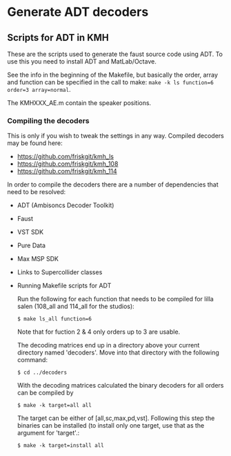 # Generate ADT decoders


## Scripts for ADT in KMH

These are the scripts used to generate the faust source code using ADT. To use this you need to install ADT and MatLab/Octave.

See the info in the beginning of the Makefile, but basically the order, array and function can be specified in the call to make: `make -k ls function=6 order=3 array=normal`.

The KMHXXX\_AE.m contain the speaker positions.


### Compiling the decoders

This is only if you wish to tweak the settings in any way. Compiled decoders may be found here:

-   <https://github.com/friskgit/kmh_ls>
-   <https://github.com/friskgit/kmh_108>
-   <https://github.com/friskgit/kmh_114>

In order to compile the decoders there are a number of dependencies that need to be resolved:

-   ADT (Ambisoncs Decoder Toolkit)
-   Faust
-   VST SDK
-   Pure Data
-   Max MSP SDK
-   Links to Supercollider classes

-   Running Makefile scripts for ADT

    Run the following for each function that needs to be compiled for lilla salen (108\_all and 114\_all for the studios):
    
    `$ make ls_all function=6`
    
    Note that for fuction 2 & 4 only orders up to 3 are usable.
    
    The decoding matrices end up in a directory above your current directory named 'decoders'. Move into that directory with the following command:
    
    `$ cd ../decoders`
    
    With the decoding matrices calculated the binary decoders for all orders can be compiled by
    
    `$ make -k target=all all`
    
    The target can be either of [all,sc,max,pd,vst]. Following this step the binaries can be installed (to install only one target, use that as the argument for 'target'.:
    
    `$ make -k target=install all`
